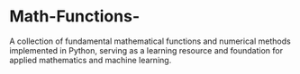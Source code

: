 # Math-Functions-
A collection of fundamental mathematical functions and numerical methods implemented in Python, serving as a learning resource and foundation for applied mathematics and machine learning.
